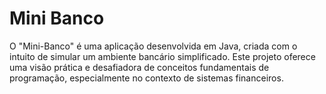 # Mini Banco
O "Mini-Banco" é uma aplicação desenvolvida em Java, criada com o intuito de simular um ambiente bancário simplificado. Este projeto oferece uma visão prática e desafiadora de conceitos fundamentais de programação, especialmente no contexto de sistemas financeiros.
